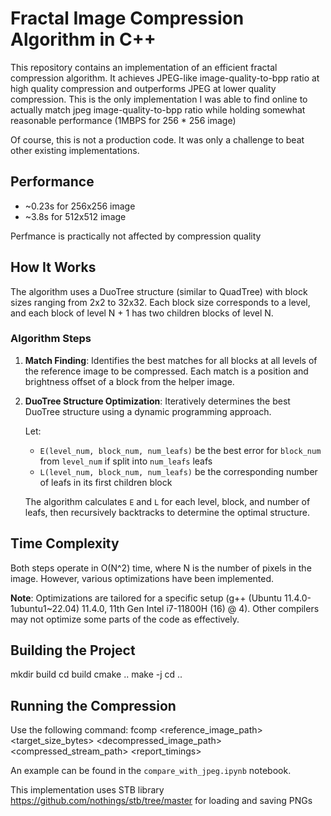 # Fractal Image Compression Algorithm in C++

This repository contains an implementation of an efficient fractal compression algorithm. It achieves JPEG-like image-quality-to-bpp ratio at high quality compression and outperforms JPEG at lower quality compression.
This is the only implementation I was able to find online to actually match jpeg image-quality-to-bpp ratio while holding somewhat reasonable performance (1MBPS for 256 * 256 image)

Of course, this is not a production code. It was only a challenge to beat other existing implementations.

## Performance

- ~0.23s for 256x256 image
- ~3.8s for 512x512 image
  
Perfmance is practically not affected by compression quality
## How It Works

The algorithm uses a DuoTree structure (similar to QuadTree) with block sizes ranging from 2x2 to 32x32. Each block size corresponds to a level, and each block of level N + 1 has two children blocks of level N.

### Algorithm Steps

1. **Match Finding**: Identifies the best matches for all blocks at all levels of the reference image to be compressed. Each match is a position and brightness offset of a block from the helper image.

2. **DuoTree Structure Optimization**: Iteratively determines the best DuoTree structure using a dynamic programming approach.

   Let:
   - `E(level_num, block_num, num_leafs)` be the best error for `block_num` from `level_num` if split into `num_leafs` leafs
   - `L(level_num, block_num, num_leafs)` be the corresponding number of leafs in its first children block

   The algorithm calculates `E` and `L` for each level, block, and number of leafs, then recursively backtracks to determine the optimal structure.

## Time Complexity
Both steps operate in O(N^2) time, where N is the number of pixels in the image. However, various optimizations have been implemented.

**Note**: Optimizations are tailored for a specific setup (g++ (Ubuntu 11.4.0-1ubuntu1~22.04) 11.4.0, 11th Gen Intel i7-11800H (16) @ 4). Other compilers may not optimize some parts of the code as effectively.

## Building the Project
mkdir build
cd build
cmake ..
make -j
cd ..

## Running the Compression
Use the following command:
fcomp <reference_image_path> <target_size_bytes> <decompressed_image_path> <compressed_stream_path> <report_timings>

An example can be found in the `compare_with_jpeg.ipynb` notebook.

This implementation uses STB library https://github.com/nothings/stb/tree/master for loading and saving PNGs
